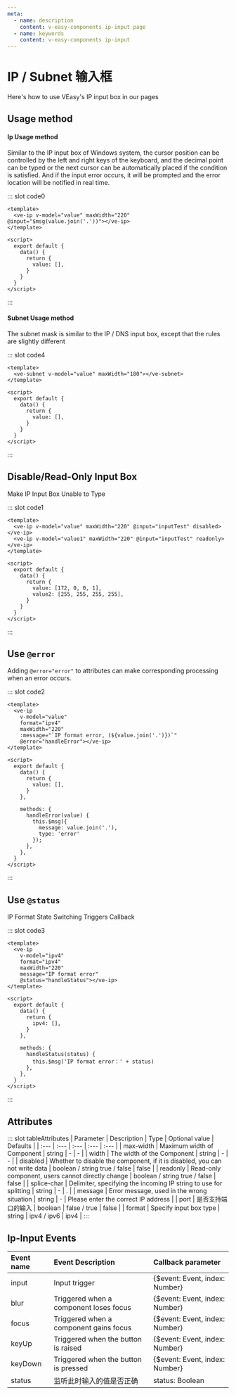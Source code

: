 ```yaml
---
meta:
  - name: description
    content: v-easy-components ip-input page
  - name: keywords
    content: v-easy-components ip-input
---
```


# IP / Subnet 输入框

Here's how to use VEasy's IP input box in our pages

## Usage method

#### Ip Usage method

Similar to the IP input box of Windows system, the cursor position can be controlled by the left and right keys of the keyboard, and the decimal point can be typed or the next cursor can be automatically placed if the condition is satisfied. And if the input error occurs, it will be prompted and the error location will be notified in real time.

<div>
  <preview-code _id="0">
    <template #default>
      <ve-ip v-model="value" maxWidth="220" @input="$msg(value.join('.'))"></ve-ip>
    </template>
  </preview-code>
</div>

::: slot code0
```vue
<template>
  <ve-ip v-model="value" maxWidth="220" @input="$msg(value.join('.'))"></ve-ip>
</template>

<script>
  export default {
    data() {
      return {
        value: [],
      }
    }
  }
</script>
```
:::

#### Subnet Usage method

The subnet mask is similar to the IP / DNS input box, except that the rules are slightly different

<div>
  <preview-code _id="4">
    <template #default>
      <ve-subnet v-model="subnet" maxWidth="180"></ve-subnet>
    </template>
    <template #txt>
      <div>Note:
        <ul>
          <li>The subnet mask is different from the normal IP address, so the IP component and the Subnet component have certain behavioral differences. </li>
          <li>When the previous bit value of the subnet mask is not <em>255</em>, the latter bit can only be filled with one digit, and the previous bit must conform to the standard subnet mask rule. Otherwise, the error is directly indicated.</li>
        </ul>
      </div>
    </template>
  </preview-code>
</div>

::: slot code4
```vue
<template>
  <ve-subnet v-model="value" maxWidth="180"></ve-subnet>
</template>

<script>
  export default {
    data() {
      return {
        value: [],
      }
    }
  }
</script>
```
:::

## Disable/Read-Only Input Box

Make IP Input Box Unable to Type

<div>
  <preview-code _id="1">
    <template #default>
      <ve-ip v-model="value1" maxWidth="220" :disabled="true"></ve-ip>
      <ve-ip v-model="value2" maxWidth="220" :readonly="true"></ve-ip>
    </template>
  </preview-code>
</div>

::: slot code1
```vue
<template>
  <ve-ip v-model="value" maxWidth="220" @input="inputTest" disabled></ve-ip>
  <ve-ip v-model="value1" maxWidth="220" @input="inputTest" readonly></ve-ip>
</template>

<script>
  export default {
    data() {
      return {
        value: [172, 0, 0, 1],
        value2: [255, 255, 255, 255],
      }
    }
  }
</script>
```
:::

## Use `@error`

Adding `@error="error"` to attributes can make corresponding processing when an error occurs.

<div>
  <preview-code _id="2">
    <template #default>
      <ve-ip
        v-model="value3"
        format="ipv4"
        maxWidth="220"
        :message="`IP format error, (${value3.join('.')})`"
        @error="handleError"></ve-ip>
    </template>
  </preview-code>
</div>

::: slot code2
```vue
<template>
  <ve-ip
    v-model="value"
    format="ipv4"
    maxWidth="220"
    :message="`IP format error, (${value.join('.')})`"
    @error="handleError"></ve-ip>
</template>

<script>
  export default {
    data() {
      return {
        value: [],
      }
    },

    methods: {
      handleError(value) {
        this.$msg({
          message: value.join('.'),
          type: 'error'
        });
      },
    },
  }
</script>
```
:::

## Use `@status`

IP Format State Switching Triggers Callback

<div>
  <preview-code _id="3">
    <template #default>
      <ve-ip
        v-model="value4"
        format="ipv4"
        maxWidth="220"
        message="IP format error"
        @status="handleStatus"></ve-ip>
    </template>
  </preview-code>
</div>

::: slot code3
```vue
<template>
  <ve-ip
    v-model="ipv4"
    format="ipv4"
    maxWidth="220"
    message="IP format error"
    @status="handleStatus"></ve-ip>
</template>

<script>
  export default {
    data() {
      return {
        ipv4: [],
      }
    },

    methods: {
      handleStatus(status) {
        this.$msg('IP format error：' + status)
      },
    },
  }
</script>
```
:::

<script>
  export default {
    data() {
      return {
        value: [],
        value1: [172, 0, 0, 1],
        value2: [255, 255, 255, 255],
        value3: [],
        value4: [],
        subnet: [],
      }
    },

    methods: {
      handleError(value) {
        this.$msg({
          message: value.join('.'),
          type: 'error'
        });
      },

      handleStatus(status) {
        this.$msg('IP format error：' + status)
      },
    },
  }
</script>

## Attributes

<div-box _id="tableAttributes"></div-box>

::: slot tableAttributes
| Parameter | Description | Type | Optional value | Defaults |
| :--- | :--- | :--- | :--- | :--- |
| max-width | Maximum width of Component | string |	- |	- |
| width |	The width of the Component	| string | - | - |
| disabled | Whether to disable the component, if it is disabled, you can not write data | boolean / string	true / false | false |
| readonly | Read-only component, users cannot directly change |	boolean / string	true / false | false |
| splice-char | Delimiter, specifying the incoming IP string to use for splitting | string | - | . |
| message	| Error message, used in the wrong situation	| string | - | Please enter the correct IP address |
| port	| 是否支持端口的输入 | boolean | false / true | false |
| format | Specify input box type | string | ipv4 / ipv6 | ipv4 |
:::

## Ip-Input Events

| Event name | Event Description | Callback parameter |
| :--- | :--- | :--- |
| input | Input trigger | {$event: Event, index: Number} |
| blur | Triggered when a component loses focus | {$event: Event, index: Number} |
| focus | Triggered when a component gains focus | {$event: Event, index: Number} |
| keyUp | Triggered when the button is raised | {$event: Event, index: Number} |
| keyDown | Triggered when the button is pressed | {$event: Event, index: Number} |
| status | 监听此时输入的值是否正确 | status: Boolean |
